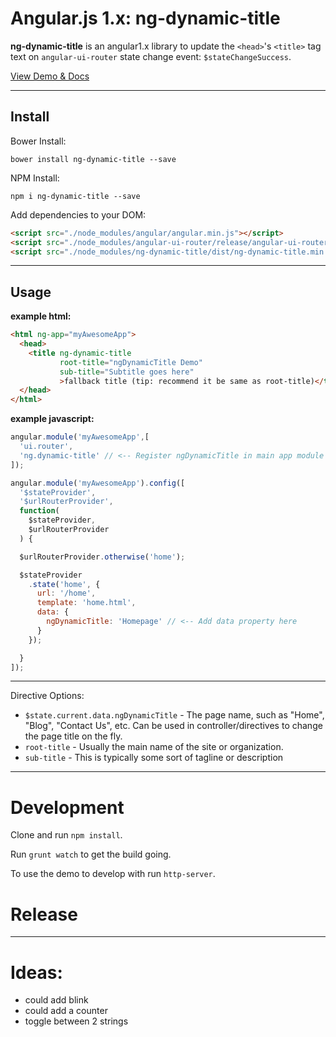 # Angular.js 1.x: ng-dynamic-title

**ng-dynamic-title** is an angular1.x library to update the `<head>`'s `<title>` tag text on `angular-ui-router` state change event: `$stateChangeSuccess`.

[View Demo & Docs](http://clamstew.github.io/ng-dynamic-title)

---

## Install

Bower Install:

`bower install ng-dynamic-title --save`

NPM Install:

`npm i ng-dynamic-title --save`

Add dependencies to your DOM:

```html
<script src="./node_modules/angular/angular.min.js"></script>
<script src="./node_modules/angular-ui-router/release/angular-ui-router.min.js"></script>
<script src="./node_modules/ng-dynamic-title/dist/ng-dynamic-title.min.js"></script>
```

---

## Usage

**example html:**

```html
<html ng-app="myAwesomeApp">
  <head>
    <title ng-dynamic-title
           root-title="ngDynamicTitle Demo"
           sub-title="Subtitle goes here"
           >fallback title (tip: recommend it be same as root-title)</title>
  </head>
</html>
```

**example javascript:**

```javascript
angular.module('myAwesomeApp',[
  'ui.router',
  'ng.dynamic-title' // <-- Register ngDynamicTitle in main app module
]);

angular.module('myAwesomeApp').config([
  '$stateProvider',
  '$urlRouterProvider',
  function(
    $stateProvider,
    $urlRouterProvider
  ) {

  $urlRouterProvider.otherwise('home');

  $stateProvider
    .state('home', {
      url: '/home',
      template: 'home.html',
      data: {
        ngDynamicTitle: 'Homepage' // <-- Add data property here
      }
    });

  }
]);
```

---

Directive Options:

* `$state.current.data.ngDynamicTitle` - The page name, such as "Home", "Blog", "Contact Us", etc.  Can be used in controller/directives to change the page title on the fly.
* `root-title` - Usually the main name of the site or organization.
* `sub-title` - This is typically some sort of tagline or description

---

# Development

Clone and run `npm install`.

Run `grunt watch` to get the build going.

To use the demo to develop with run `http-server`.

# Release

---

# Ideas:

* could add blink
* could add a counter
* toggle between 2 strings